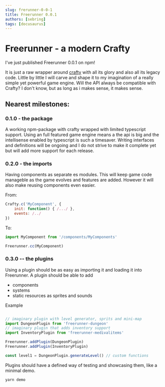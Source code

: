 ```yaml
---
slug: frerunner-0-0-1
title: Freerunner 0.0.1
authors: [sebring]
tags: [docusaurus]
---
```


# Freerunner - a modern Crafty

I've just published Freerunner 0.0.1 on npm!

It is just a raw wrapper around [crafty](http://craftyjs.com) with all its glory and also all its legacy code. Little by little I will carve and shape it to my imagination of a really simple yet powerful game engine. Will the API always be compatible with Crafty? I don't know, but as long as i makes sense, it makes sense.

## Nearest milestones:

### 0.1.0 - the package
A working npm-package with crafty wrapped with limited typescript support. Using an full featured game engine means a the api is big and the intellisense enabled by typescript is such a timesaver. Writing interfaces and definitions will be ongoing and I do not strive to make it complete yet but will add more support for each release.

### 0.2.0 - the imports
Having components as separate es modules. This will keep game code manageble as the game evolves and features are added. However it will also make reusing components even easier.

From:
```javascript
Crafty.c('MyComponent', {
    init: function() { /.../ },
    events: /../
})
```

To:
```javascript
import MyComponent from '/components/MyComponents'

Freerunner.cc(MyComponent)
```

### 0.3.0 -- the plugins
Using a plugin should be as easy as importing it and loading it into Freerunner. A plugin should be able to add
* components
* systems
* static resources as sprites and sounds

Example
```javascript

// imaginary plugin with level generator, sprits and mini-map
import DungeonPlugin from 'freerunner-dungeon'
// imaginary plugin that adds inventory support
import InventoryPlugin from 'freerunner-medivalitems'

Freerunner.addPlugin(DungeonPlugin)
Freerunner.addPlugin(InventoryPlugin)

const level1 = DungeonPlugin.generateLevel() // custom functions
```

Plugins should have a defined way of testing and showcasing them, like a minimal demo.

```bash
yarn demo
```